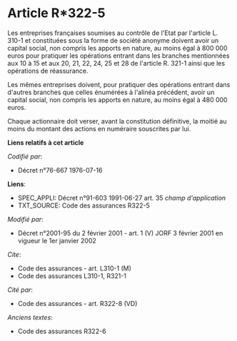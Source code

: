 # Article R*322-5

Les entreprises françaises soumises au contrôle de l'Etat par l'article L. 310-1 et constituées sous la forme de société
anonyme doivent avoir un capital social, non compris les apports en nature, au moins égal à 800 000 euros pour pratiquer les
opérations entrant dans les branches mentionnées aux 10 à 15 et aux 20, 21, 22, 24, 25 et 28 de l'article R. 321-1 ainsi que
les opérations de réassurance.

Les mêmes entreprises doivent, pour pratiquer des opérations entrant dans d'autres branches que celles énumérées à l'alinéa
précédent, avoir un capital social, non compris les apports en nature, au moins égal à 480 000 euros.

Chaque actionnaire doit verser, avant la constitution définitive, la moitié au moins du montant des actions en numéraire
souscrites par lui.

**Liens relatifs à cet article**

_Codifié par_:

  - Décret n°76-667 1976-07-16

**Liens**:

  - SPEC_APPLI: Décret n°91-603 1991-06-27 art. 35 *champ d'application*
  - TXT_SOURCE: Code des assurances R322-5

_Modifié par_:

  - Décret n°2001-95 du 2 février 2001 - art. 1 (V) JORF 3 février 2001 en vigueur le 1er janvier 2002

_Cite_:

  - Code des assurances - art. L310-1 (M)
  - Code des assurances L310-1, R321-1

_Cité par_:

  - Code des assurances - art. R322-8 (VD)

_Anciens textes_:

  - Code des assurances R322-6
